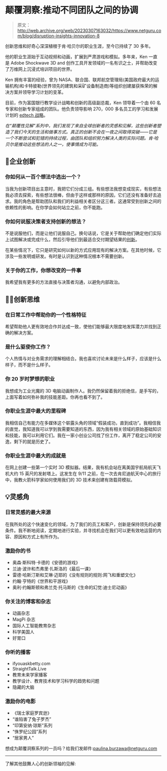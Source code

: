 # 颠覆洞察:推动不同团队之间的协调

> 原文：<http://web.archive.org/web/20230307163032/https://www.netguru.com/blog/disruption-insights-innovation-8>

 创新思维和好奇心深深植根于肯·哈贝尔的职业生涯，至今已持续了 30 多年。

他的职业生涯始于互动视频和动画，扩展到严肃游戏和模拟。多年来，Ken 一直是 Adobe Shockwave 3D and 创作工具开发领域的一名有识之士，并帮助改变了万维网上沉浸式培训项目的世界。

Ken 拥有丰富的经验，曾为 NASA、联合国、联邦航空管理局(美国政府最大的运输机构)和卡特彼勒(世界领先的建筑和采矿设备制造商)等组织创建屡获殊荣的解决方案并领导学习计划的变革。

目前，作为富国银行教学设计战略和创新的高级副总裁，Ken 领导着一个由 60 名专家和创新专家组成的团队。他负责领导影响 270，000 多名员工的学习和发展计划的 [edtech 战略](/web/20221210062203/https://www.netguru.com/industries/education)。

*在“颠覆性见解”系列中，我们发现了来自全球创新者的灵感和见解，这些创新者塑造了我们今天的生活和做事方式。真正的创新不会在一夜之间取得突破——它是一个不断尝试和犯错的持续过程，由团队和组织努力解决人类的实际问题。肯·哈贝尔是推动这些想法的人之一，使事情成为可能。*

## 💼企业创新

### 你如何从一百个想法中选出一个？

当我为创新项目出主意时，我把它们分成三组。有些想法我想变成现实，有些想法我必须去探索，有些想法很棒，但由于这样或那样的原因，它们还没有准备好去追求。我的角色是帮助团队和我们的利益相关者区分这三者。这通常受到创新之间的依赖性的影响。在你学会如何站立之前，你不能跑。

### 你如何说服决策者支持创新的想法？

不是说服他们，而是让他们说服自己。换句话说，它是关于帮助他们确定他们实际上试图解决或完成什么，然后引导他们到最适合交付期望结果的[创新](/web/20221210062203/https://www.netguru.com/blog/innovation-consulting)。

在某些情况下，它只是研究如何以新的方式应用现有的解决方案。在其他时候，它涉及一些发明或研发。有时是认识到这种情况根本不需要创新。

### 关于你的工作，你想改变的一件事

我希望我有更多的方法直接与决策者沟通，以避免内部政治。

## 💪🏼创新思维

### 在日常工作中帮助你的一个性格特征

希望帮助他人更有效地合作并达成一致，使他们能够最大限度地发挥潜力并找到正确的解决方案。

### 是什么驱使你工作？

个人热情与对业务需求的理解相结合。我也喜欢讨论未来是什么样子，应该是什么样子，而不是什么样子。

### 你 20 岁时梦想的职业

我想成为工业光魔的 3D 电脑动画制作人。我仍然保留着我的拒绝信，是手写的，上面写着如何弥补我的技能差距。你再也看不到了。

### 你职业生涯中最大的里程碑

我相信自己有能力在多媒体这个崭露头角的领域“假装成功，直到成功”。我相信我的直觉，我知道我可以学到我需要知道的东西，因为我有相关领域的原始基础知识和技能，我可以利用它们。我在一家小创业公司找了份工作，离开了稳定公司的安逸，剩下的就是历史了。

### 你职业生涯中最大的成就是

在网上创建一些第一个实时 3D 模拟器。结果，我有机会站在离美国宇航局航天飞机大约 15 英尺的发射塔上。这发生在 9/11 之前，在一次去肯尼迪航天中心的旅行中，我教火箭科学家如何使用我们的 3D 技术来创建有效载荷模拟。

## 💡灵感角

### 日常灵感的最大来源

在我所处的这个快速变化的领域，为了我们的员工和客户，创新是保持领先的必要条件。我不断地阅读，定期地进行实验，并寻找机会在我们可以更有效地运营的内容、原因和方式上有所作为。

### 激励你的书

*   奥森·斯科特·卡德的《安德的游戏》
*   兰迪·波许和杰弗里·扎斯洛的《最后一课》
*   雷德·哈斯汀斯和艾琳·迈耶的《没有规则的规则:网飞和重塑文化》
*   约翰·亨特的《世界和平游戏》
*   奥利·约翰斯顿和弗兰克·托马斯的《生命的幻觉:迪士尼动画》

### 你关注的博客和杂志

*   动画杂志
*   MagPi 杂志
*   国际人工智能教育杂志
*   科学美国人
*   好胃口

### 你听的播客

*   ifyouaskbetty.com
*   StraightTalk.Live
*   教育未来学家播客
*   教学设计、教育技术和学习科学的趋势和问题
*   隐藏的大脑

### 激励你的电影

*   《瑞士家庭罗宾逊》
*   “谁陷害了兔子罗杰”
*   “印第安纳·琼斯”系列
*   “侏罗纪公园”系列
*   “居家男人”

想成为颠覆洞察系列的一员吗？给我们发邮件:[paulina.burzawa@netguru.com](http://web.archive.org/web/20221210062203/mailto:paulina.burzawa@netguru.com,)

* * *

了解其他鼓舞人心的创新领袖的见解: